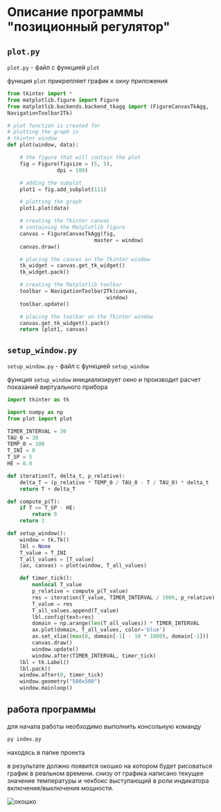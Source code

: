 # Описание программы "позиционный регулятор"

## `plot.py`
`plot.py` - файл с функцией `plot`

функция `plot` прикрепляет график к окну приложения

```py
from tkinter import *
from matplotlib.figure import Figure 
from matplotlib.backends.backend_tkagg import (FigureCanvasTkAgg, 
NavigationToolbar2Tk) 

# plot function is created for 
# plotting the graph in 
# tkinter window 
def plot(window, data): 

    # the figure that will contain the plot 
    fig = Figure(figsize = (5, 5), 
                dpi = 100) 

    # adding the subplot 
    plot1 = fig.add_subplot(111) 

    # plotting the graph 
    plot1.plot(data) 

    # creating the Tkinter canvas 
    # containing the Matplotlib figure 
    canvas = FigureCanvasTkAgg(fig, 
                            master = window) 
    canvas.draw() 

    # placing the canvas on the Tkinter window 
    tk_widget = canvas.get_tk_widget() 
    tk_widget.pack()

    # creating the Matplotlib toolbar 
    toolbar = NavigationToolbar2Tk(canvas, 
                                window) 
    toolbar.update() 

    # placing the toolbar on the Tkinter window 
    canvas.get_tk_widget().pack() 
    return (plot1, canvas)
```

## `setup_window.py`
`setup_window.py` - файл с функцией `setup_window`

функция `setup_window` инициализирует окно и производит расчет показаний виртуального прибора
```py
import tkinter as tk

import numpy as np
from plot import plot

TIMER_INTERVAL = 30
TAU_0 = 30
TEMP_0 = 100
T_INI = 0
T_SP = 5
HE = 0.0

def iteration(T, delta_t, p_relative):
    delta_T = (p_relative * TEMP_0 / TAU_0 - T / TAU_0) * delta_t
    return T + delta_T

def compute_p(T):
    if T >= T_SP - HE:
        return 0
    return 1

def setup_window():
    window = tk.Tk()
    lbl = None
    T_value = T_INI
    T_all_values = [T_value]
    (ax, canvas) = plot(window, T_all_values)

    def timer_tick():
        nonlocal T_value
        p_relative = compute_p(T_value)
        res = iteration(T_value, TIMER_INTERVAL / 1000, p_relative)
        T_value = res
        T_all_values.append(T_value)
        lbl.config(text=res)
        domain = np.arange(len(T_all_values)) * TIMER_INTERVAL
        ax.plot(domain, T_all_values, color='blue')
        ax.set_xlim((max(0, domain[-1] - 10 * 1000), domain[-1]))
        canvas.draw()
        window.update()
        window.after(TIMER_INTERVAL, timer_tick)
    lbl = tk.Label()
    lbl.pack()
    window.after(0, timer_tick)
    window.geometry("500x500")
    window.mainloop()
```

## работа программы
для начала работы необходимо выполнить консольную команду 
```sh
py index.py
```
находясь в папке проекта

в результате должно появится окошко на котором будет рисоваться график в реальном времени. снизу от графика написано текущее значение температуры и чекбокс выступающий в роли индикатора включения/выключения мощности.

![окошко](./window.png)